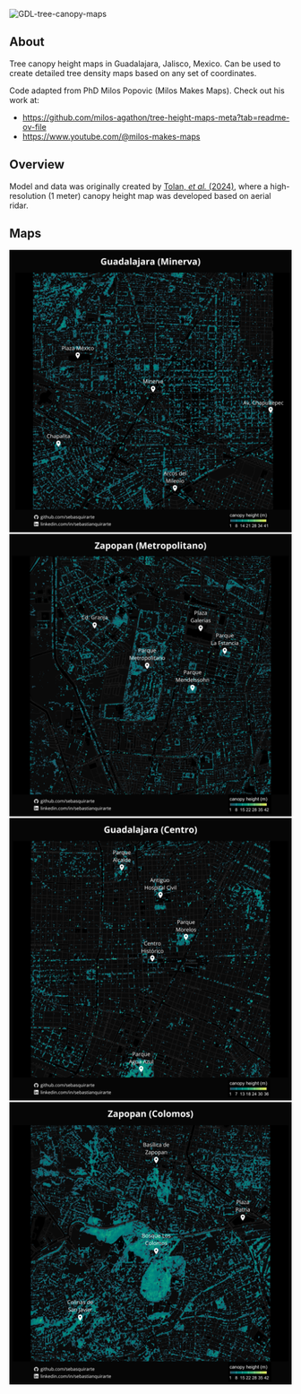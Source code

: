 ![GDL-tree-canopy-maps](https://github.com/user-attachments/assets/f4436d91-b073-4d0e-97e2-2ee5b004724a)

## About
Tree canopy height maps in Guadalajara, Jalisco, Mexico. Can be used to create detailed tree density maps based on any set of coordinates. 

Code adapted from PhD Milos Popovic (Milos Makes Maps). Check out his work at: 
- https://github.com/milos-agathon/tree-height-maps-meta?tab=readme-ov-file
- https://www.youtube.com/@milos-makes-maps

## Overview
Model and data was originally created by [Tolan, *et al.* (2024)](https://www.sciencedirect.com/science/article/pii/S003442572300439X), where a high-resolution (1 meter) canopy height map was developed based on aerial ridar.

## Maps
![gdl-tree-height-minerva-edit](https://github.com/sebasquirarte/GDL-tree-canopy/blob/main/gdl-tree-height-minerva-edit.png)
![gdl-tree-height-metropolitano](https://github.com/sebasquirarte/GDL-tree-canopy/blob/main/gdl-tree-height-metropolitano-edit.png)
![gdl-tree-height-centro-edit](https://github.com/sebasquirarte/GDL-tree-canopy/blob/main/gdl-tree-height-centro-edit.png)
![gdl-tree-height-colomos-edit](https://github.com/sebasquirarte/GDL-tree-canopy/blob/main/gdl-tree-height-colomos-edit.png)

